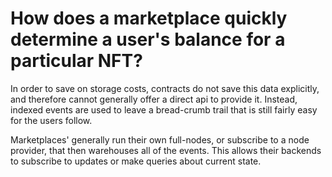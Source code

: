 # How does a marketplace quickly determine a user's balance for a particular NFT?

In order to save on storage costs, contracts do not save this data explicitly, and therefore cannot generally offer a direct api to provide it. Instead, indexed events are used to leave a bread-crumb trail that is still fairly easy for the users follow.

Marketplaces' generally run their own full-nodes, or subscribe to a node provider, that then warehouses all of the events. This allows their backends to subscribe to updates or make queries about current state.
